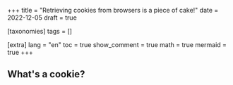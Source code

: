 +++
title = "Retrieving cookies from browsers is a piece of cake!"
date = 2022-12-05
draft = true

[taxonomies]
tags = []

[extra]
lang = "en"
toc = true
show_comment = true
math = true
mermaid = true
+++

## What's a cookie?

##

